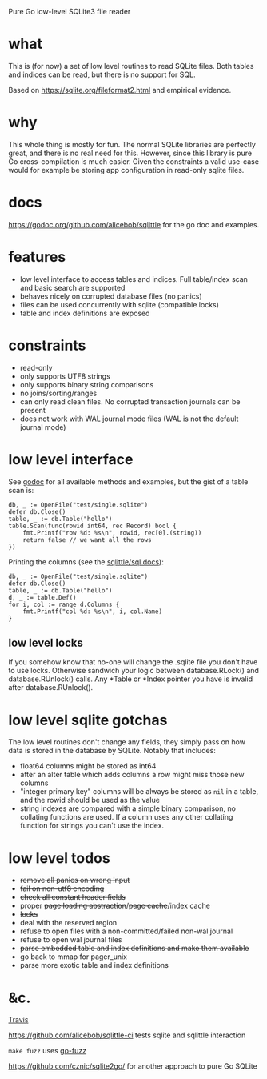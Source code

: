 Pure Go low-level SQLite3 file reader

# what

This is (for now) a set of low level routines to read SQLite files. Both 
tables and indices can be read, but there is no support for SQL.

Based on https://sqlite.org/fileformat2.html and empirical evidence.


# why

This whole thing is mostly for fun. The normal SQLite libraries are perfectly great, and
there is no real need for this. However, since this library is pure Go
cross-compilation is much easier. Given the constraints a valid use-case would
for example be storing app configuration in read-only sqlite files.


# docs

https://godoc.org/github.com/alicebob/sqlittle for the go doc and examples.


# features

- low level interface to access tables and indices. Full table/index
  scan and basic search are supported
- behaves nicely on corrupted database files (no panics)
- files can be used concurrently with sqlite (compatible locks)
- table and index definitions are exposed


# constraints

- read-only
- only supports UTF8 strings
- only supports binary string comparisons
- no joins/sorting/ranges
- can only read clean files. No corrupted transaction journals can be present
- does not work with WAL journal mode files (WAL is not the default journal mode)


# low level interface

See [godoc](https://godoc.org/github.com/alicebob/sqlittle) for all available
methods and examples, but the gist of a table scan is:

    db, _ := OpenFile("test/single.sqlite")
    defer db.Close()
    table, _ := db.Table("hello")
    table.Scan(func(rowid int64, rec Record) bool {
        fmt.Printf("row %d: %s\n", rowid, rec[0].(string))
        return false // we want all the rows
    })


Printing the columns (see the [sqlittle/sql docs](https://godoc.org/github.com/alicebob/sqlittle/sql)):

    db, _ := OpenFile("test/single.sqlite")
    defer db.Close()
    table, _ := db.Table("hello")
    d, _ := table.Def()
    for i, col := range d.Columns {
        fmt.Printf("col %d: %s\n", i, col.Name)
    }


## low level locks

If you somehow know that no-one will change the .sqlite file you don't have to
use locks. Otherwise sandwich your logic between database.RLock() and
database.RUnlock() calls. Any *Table or *Index pointer you have is invalid
after database.RUnlock().


# low level sqlite gotchas

The low level routines don't change any fields, they simply pass on how data is
stored in the database by SQLite. Notably that includes:
- float64 columns might be stored as int64
- after an alter table which adds columns a row might miss those new columns
- "integer primary key" columns will be always be stored as `nil` in a table,
  and the rowid should be used as the value
- string indexes are compared with a simple binary comparison, no collating
  functions are used. If a column uses any other collating function for strings
  you can't use the index.


# low level todos

- ~~remove all panics on wrong input~~
- ~~fail on non-utf8 encoding~~
- ~~check all constant header fields~~
- proper ~~page loading abstraction~~/~~page cache~~/index cache
- ~~locks~~
- deal with the reserved region
- refuse to open files with a non-committed/failed non-wal journal
- refuse to open wal journal files
- ~~parse embedded table and index definitions and make them available~~
- go back to mmap for pager_unix
- parse more exotic table and index definitions

# &c.

[Travis](https://travis-ci.org/alicebob/sqlittle)

https://github.com/alicebob/sqlittle-ci tests sqlite and sqlittle interaction

`make fuzz` uses [go-fuzz](https://github.com/dvyukov/go-fuzz)

https://github.com/cznic/sqlite2go/ for another approach to pure Go SQLite
